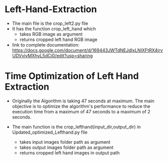 # Left-Hand-Extraction
* The main file is the crop_left2.py file
* It has the function crop_left_hand which 
  * takes RGB image as argument
  * returns cropped left hand RGB image
* link to complete documentation: https://docs.google.com/document/d/169443JWTdNEJdIxLNIXFtRX4jrvUDVviyMXhyL5dCi0/edit?usp=sharing

# Time Optimization of Left Hand Extraction

* Originally the Algorithm is taking 47 seconds at maximum. The main objective is to optimize the algorithm's performance to reduce the execution time from a maximum of 47 seconds to a maximum of 2 seconds.


* The main function  is the crop_lefthand(input_dir,output_dir) in Updated_optimized_Lefthand.py file
  * takes input images folder path as argument
  * takes output images folder path as argument
  * returns cropped left hand images in output path
